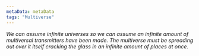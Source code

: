 ```yaml
---
metaData: metaData
tags: "Multiverse"
---
```


*We can assume infinite universes so we can assume an infinite amount of multiversal transmitters have been made. The multiverse must be spreading out over it itself cracking the glass in an infinite amount of places at once.*